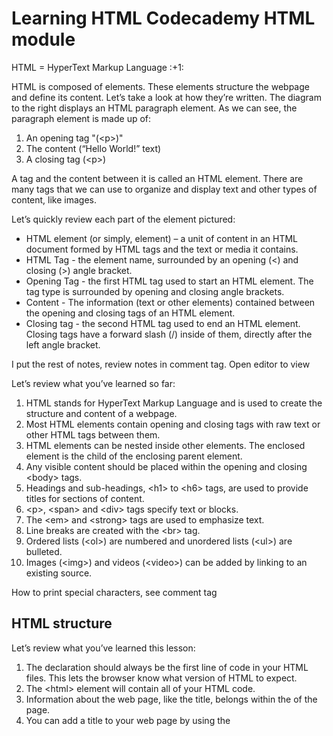 <h1>Learning HTML Codecademy HTML module</h1>

<p>HTML = HyperText Markup Language :+1: </p>

<body>
   <p> 
     HTML is composed of elements. These elements structure the webpage and define its content. Let’s take a look at how they’re written.
     The diagram to the right displays an HTML paragraph element. As we can see, the paragraph element is made up of:

  <ol>
    <li>An opening tag &quot;(&lt;p&gt;)&quot;</li>
    <li>The content (“Hello World!” text)</li>
    <li>A closing tag (&lt;p&gt;)</li>
  </ol> 
    A tag and the content between it is called an HTML element. There are many tags that we can use to organize and display text and other types of content, like images.
  </p>

<p>Let’s quickly review each part of the element pictured:
<ul>
   <li>HTML element (or simply, element) &ndash; a unit of content in an HTML document formed by HTML tags and the text or media it contains.</li>
   <li>HTML Tag - the element name, surrounded by an opening (&lt;) and closing (&gt;) angle bracket.</li>
   <li>Opening Tag - the first HTML tag used to start an HTML element. The tag type is surrounded by opening and closing angle brackets.</li>
   <li>Content - The information (text or other elements) contained between the opening and closing tags of an HTML element.</li>
   <li>Closing tag - the second HTML tag used to end an HTML element. Closing tags have a forward slash (/) inside of them, directly after the left angle bracket.</li>
</ul>
</p>

   <p> I put the rest of notes, review notes in comment tag. Open editor to view </p>

   <p>Let’s review what you’ve learned so far:
   <ol>
     <li>HTML stands for HyperText Markup Language and is used to create the structure and content of a webpage.</li>
     <li>Most HTML elements contain opening and closing tags with raw text or other HTML tags between them.</li>
     <li>HTML elements can be nested inside other elements. The enclosed element is the child of the enclosing parent element.</li>
     <li>Any visible content should be placed within the opening and closing &lt;body&gt; tags.</li>
     <li>Headings and sub-headings, &lt;h1&gt; to &lt;h6&gt; tags, are used to provide titles for sections of content.</li>
     <li>&lt;p&gt;, &lt;span&gt; and &lt;div&gt; tags specify text or blocks.</li>
     <li>The &lt;em&gt; and &lt;strong&gt; tags are used to emphasize text.</li>
     <li>Line breaks are created with the &lt;br&gt; tag.</li>
     <li>Ordered lists (&lt;ol&gt;) are numbered and unordered lists (&lt;ul&gt;) are bulleted.</li>
     <li>Images (&lt;img&gt;) and videos (&lt;video&gt;) can be added by linking to an existing source.</li>
  </ol>      
  </p>

<p>How to print special characters, see comment tag</p>

<!--
Special characters in HTML, such as '<', '>', '"' and '&' can be printed using the following format:

&name;
where name would be replaced by a character name. The most common would then be

&lt;   =   <    (less than)
&gt;   =   >    (greater than)
&amp;  =   &    (ampersand)
&quot; =   "    (double quote)

So to write <html> you would write in HTML: &lt;html&gt;
-->


<h2>HTML structure</h2> 

<p>Let’s review what you’ve learned this lesson:
  <ol>
     <li>The <!DOCTYPE html> declaration should always be the first line of code in your HTML files. This lets the browser know what version of HTML to expect.</li>
     <li>The &lt;html&gt; element will contain all of your HTML code.</li>
     <li>Information about the web page, like the title, belongs within the <head> of the page.</li>
     <li>You can add a title to your web page by using the <title> element, inside of the head.</li>
     <li>A webpage’s title appears in a browser’s tab.</li>
     <li>Anchor tags (&lt;a&gt;) are used to link to internal pages, external pages or content on the same page.</li>
     <li>You can create sections on a webpage and jump to them using <a> tags and adding ids to the elements you wish to jump to.</li>
     <li>Whitespace between HTML elements helps make code easier to read while not changing how elements appear in the browser.</li>
     <li>Indentation also helps make code easier to read. It makes parent-child relationships visible.</li>
     <li>Comments are written in HTML using the following syntax: &lt;!-- comment --&gt;.</li>
     </ol>
  </p>

<h2>Introduction to Tables</h2>

<p> There are many websites on the Internet that display information like stock prices, sports scores, invoice data, and more. This data is tabular in nature, meaning that a table is often the best way of presenting the data. In this part of the course, we’ll learn how to use the HTML &lt;table&gt; element to present information in a two-dimensional table to the users. </p>

<p> Let’s get started! </p>

<div id="table">
<table>
  <tr> <!-- Row 1 -->
    <th></th>
    <th>Saturday</th>
    <th>Sunday</th>
  </tr>
  <tr> <!-- Row 2 -->
    <th>Morning</th>
    <td rowspan="2">Work</td>
    <td rowspan="3">Relax</td>
  </tr>
  <tr> <!-- Row 3 -->
    <th>Afternoon</th>
  </tr>
  <tr> <!-- Row 4 -->
    <th>Evening</th>
    <td>Dinner</td>
  </tr>
</table>
</div>


<p>Great job! In this lesson, we learned how to create a table, add data to it, and section the table into smaller parts that make it easier to read.</p>

<p>Let’s review what we’ve learned so far: 
  <ol>
     <li>The &lt;table&gt; element creates a table.</li>
     <li>The &lt;tr&gt; element adds rows to a table.</li>
     <li>To add data to a row, you can use the &lt;td&lg; element.</li>
     <li>Table headings clarify the meaning of data. Headings are added with the &lt;th&gt; element.</li>
     <li>Table data can span columns using the colspan attribute.</li>
     <li>Table data can span rows using the rowspan attribute.</li>
     <li>Tables can be split into three main sections: a head, a body, and a footer.</li>
     <li>A table’s head is created with the &lt;thead&gt; element.</li>
     <li>A table’s body is created with the &lt;tbody&gt; element.</li>
     <li>A table’s footer is created with the &lt;tfoot&gt; element.</li>
     <li>All the CSS properties you learned about in this course can be applied to tables and their data.</li>
  </ol>
      
   Congratulations on completing HTML Tables!
</p>


```

<!DOCTYPE html>
<html>
  <head>
    <title>Ship To It - Company Packing List</title>
    <link
      href="https://fonts.googleapis.com/css?family=Lato: 100,300,400,700|Luckiest+Guy|Oxygen:300,400"
      rel="stylesheet"
    />
    <link href="style.css" type="text/css" rel="stylesheet" />
  </head>
  <body>
    <ul class="navigation">
      <li>
        <img
          src="https://content.codecademy.com/courses/web-101/unit-9/htmlcss1-img_logo-shiptoit.png"
          height="20px;"
        />
      </li>
      <li class="active">Action List</li>
      <li>Profiles</li>
      <li>Settings</li>
    </ul>

    <div class="search">Search the table</div>

    <table>
      <thead>
        <tr>
          <th scope="col">Company Name</th>
          <th scope="col">Number of Items to Ship</th>
          <th scope="col">Next Action</th>
        </tr>
      </thead>

      <tbody>
        <tr>
          <td>Adam's Greenworks</td>
          <td>14</td>
          <td>Package Items</td>
        </tr>
        <tr>
          <td>Davie's Burgers</td>
          <td>2</td>
          <td>Send Invoice</td>
        </tr>
        <tr>
          <td>Baker's Bike Shop</td>
          <td>3</td>
          <td>Send Invoice</td>
        </tr>
        <tr>
          <td>Miss Sally's Southern</td>
          <td>4</td>
          <td>Ship</td>
        </tr>
        <tr>
          <td>Summit Resort Rentals</td>
          <td>4</td>
          <td>Ship</td>
        </tr>
        <tr>
          <td>Strike Fitness</td>
          <td colspan="2">1</td>
          <td>Enter Order</td>
        </tr>
      </tbody>
      <tfoot>
        <td>Total</td>
        <td>28</td>
      </tfoot>
    </table>
  </body>
</html>


```

> Text that is a quote






<h2>Introduction to HTML Forms</h2>

<p>Forms are a part of everyday life. When we use a physical form in real life, we write down information and give it to someone to process. Think of the times you’ve had to fill out information for various applications like a job, or a bank account, or dropped off a completed suggestion card — each instance is a form!

Just like a physical form, an HTML &lt;form&gt; element is responsible for collecting information to send somewhere else. Every time we browse the internet we come into contact with many forms and we might not even realize it. There’s a good chance that if you’re typing into a text field or providing an input, the field that you’re typing into is part of a &lt;form&lt;!

In this lesson, we’ll go over the structure and syntax of a &lt;form&gt; and the many elements that populate it.</p>

<p>
Nice work interacting with the extremely common and useful <form> element!

In this lesson we went over:
<ul>
<li>The purpose of a &lt;form&gt; is to allow users to input information and send it.</li>
<li>The &lt;form&gt;‘s action attribute determines where the form’s information goes.</li>
<li>The &lt;form&gt;‘s method attribute determines how the information is sent and processed.</li>
      <ul>
        <li>To add fields for users to input information we use the &lt;input&gt; element and set the type attribute to a field of our choosing:</li>
        <li>Setting type to "text" creates a single row field for text input.</li>
        <li>Setting type to "password" creates a single row field that censors text input.</li>
        <li>Setting type to "number" creates a single row field for number input.</li>
        <li>Setting type to "range" creates a slider to select from a range of numbers.</li>
        <li>Setting type to "checkbox" creates a single checkbox that can be paired with other checkboxes.</li>
        <li>Setting type to "radio" creates a radio button that can be paired with other radio buttons.</li>
        <li>Setting type to "text" and adding the list attribute will pair the &lt;input&gt; with a &lt;datalist&gt; element if the list of &lt;input&gt; and the id of <datalist> are the same.</li>
        <li>Setting type to "submit" creates a submit button.</li>
      </ul>      
<li>A &lt;select&gt; element is populated with &lt;option&gt; elements and renders a dropdown list selection.</li>
<li>A &lt;datalist&gt; element is populated with &lt;option&gt; elements and works with an &lt;input&gt; to search through choices.</li>
<li>A &lt;textarea&gt; element is a text input field that has a customizable area.</li>
<li>When a &lt;form&gt; is submitted, the name of the fields that accept input and the value of those fields are sent as name=value pairs.</li>
<li>Using the &lt;form&gt; element in conjunction with the other elements listed above allows us to create sites that take into consideration the wants and needs of our users. Take the opportunity to take what you’ve learned, and apply it!</li>
</ul>
</p>




<h2>Introduction to HTML Form Validation</h2>
<p>
Ever wonder how a login page actually works? Or why the combination of a username and password grants you access to a website? The answers lie in validation. Validation is the concept of checking user provided data against the required data.

There are different types of validation. One type is server-side validation, this happens when data is sent to another machine (typically a server) for validation. An example of this type of validation is the usage of a login page. The form on the login page accepts username and password input, then sends the data to a server that checks that the pair matches up correctly.

On the other hand, we use client-side validation if we want to check the data on the browser (the client). This validation occurs before data is sent to the server. Different browsers implement client-side validation differently, but it leads to the same outcome.

Shared among the different browsers are the benefits of using HTML5’s built-in client-side validation. It saves us time from having to send information to the server and wait for the server to send back confirmation or rejection of the data. This can also help us protect our server from malicious code or data from a malicious user. It also allows us to quickly give feedback to users for specific fields rather than having them fill in a form again if the data they input into the form was rejected.

In this lesson, we’ll learn how to add some validation checks to our &lt;form&gt;s!
</p>


<p>Awesome job adding client-side validation to &lt;form&gt;s!

Let’s quickly recap:
<ul>
   <li>Client-side validations happen in the browser before information is sent to a server.</li>
   <li>Adding the required attribute to an input related element will validate that the input field has information in it.</li>
   <li>Assigning a value to the min attribute of a number input element will validate an acceptable minimum value.</li>
   <li>Assigning a value to the max attribute of a number input element will validate an acceptable maximum value.</li>
   <li>Assigning a value to the minlength attribute of a text input element will validate an acceptable minimum number of characters.</li>
   <li>Assigning a value to the maxlength attribute of a text input element will validate an acceptable maximum number of characters.</li>
   <li>Assigning a regex to pattern matches the input to the provided regex.</li>
   <li>If validations on a &lt;form&gt; do not pass, the user gets a message explaining why and the &lt;form&gt; cannot be submitted.</li>
</ul>
    These quick checks help ensure that input data is correct and safe for our servers. It also helps give users immediate feedback on what they need to fix instead of having to wait for a server to send back that information.


</p>


<h2>Intro to Semantic HTML</h2> 

Why use Semantic HTML?


<p>Accessibility: Semantic HTML makes webpages accessible for mobile devices and for people with disabilities as well. This is because screen readers and browsers are able to interpret the code better.

SEO: It improves the website SEO, or Search Engine Optimization, which is the process of increasing the number of people that visit your webpage. With better SEO, search engines are better able to identify the content of your website and weight the most important content appropriately.

Easy to Understand: Semantic HTML also makes the website’s source code easier to read for other web developers.</p>

<picture>
  <source media="(prefers-color-scheme: dark)" srcset="https://user-images.githubusercontent.com/25423296/163456776-7f95b81a-f1ed-45f7-b7ab-8fa810d529fa.png">
  <source media="(prefers-color-scheme: light)" srcset="https://user-images.githubusercontent.com/25423296/163456779-a8556205-d0a5-45e2-ac17-42d089e3c3f8.png">
  <img alt="Shows an illustrated sun in light mode and a moon with stars in dark mode." src="https://user-images.githubusercontent.com/25423296/163456779-a8556205-d0a5-45e2-ac17-42d089e3c3f8.png">
</picture>

</body>


What is difference between main and article?

&lt;main&gt; is for main article
&lt;article&gt; is for secondary articles




